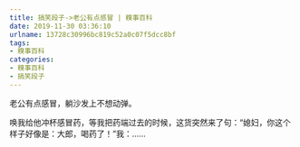 ```yaml
---
title: 搞笑段子->老公有点感冒 | 糗事百科
date: 2019-11-30 03:36:10
urlname: 13728c30996bc819c52a0c07f5dcc8bf
tags: 
- 糗事百科
categories:
- 糗事百科
- 搞笑段子
---
```

老公有点感冒，躺沙发上不想动弹。

唤我给他冲杯感冒药，等我把药端过去的时候，这货突然来了句：“媳妇，你这个样子好像是：大郎，喝药了！”我：……


